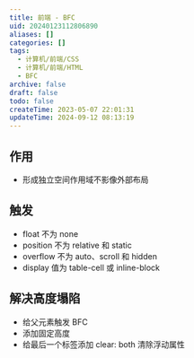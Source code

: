 ```yaml
---
title: 前端 - BFC
uid: 20240123112806890
aliases: []
categories: []
tags:
  - 计算机/前端/CSS
  - 计算机/前端/HTML
  - BFC
archive: false
draft: false
todo: false
createTime: 2023-05-07 22:01:31
updateTime: 2024-09-12 08:13:19
---
```


## 作用

- 形成独立空间作用域不影像外部布局

## 触发

- float 不为 none
- position 不为 relative 和 static
- overflow 不为 auto、scroll 和 hidden
- display 值为 table-cell 或 inline-block

## 解决高度塌陷

- 给父元素触发 BFC
- 添加固定高度
- 给最后一个标签添加 clear: both 清除浮动属性
